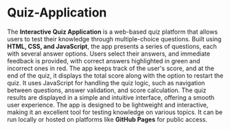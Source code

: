 # Quiz-Application
The **Interactive Quiz Application** is a web-based quiz platform that allows users to test their knowledge through multiple-choice questions. Built using **HTML, CSS, and JavaScript**, the app presents a series of questions, each with several answer options. Users select their answers, and immediate feedback is provided, with correct answers highlighted in green and incorrect ones in red. The app keeps track of the user's score, and at the end of the quiz, it displays the total score along with the option to restart the quiz. It uses JavaScript for handling the quiz logic, such as navigation between questions, answer validation, and score calculation. The quiz results are displayed in a simple and intuitive interface, offering a smooth user experience. The app is designed to be lightweight and interactive, making it an excellent tool for testing knowledge on various topics. It can be run locally or hosted on platforms like **GitHub Pages** for public access.
